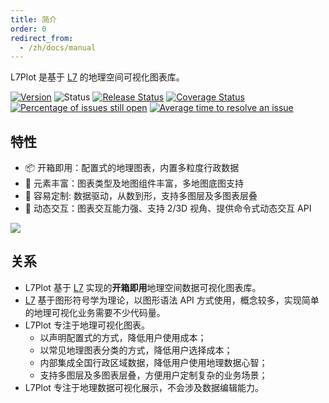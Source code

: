 ```yaml
---
title: 简介
order: 0
redirect_from:
  - /zh/docs/manual
---
```


L7Plot 是基于 [L7](https://github.com/antvis/L7) 的地理空间可视化图表库。

[![Version](https://badgen.net/npm/v/@antv/l7plot)](https://npmjs.com/@antv/l7plot)
![Status](https://badgen.net/github/status/antvis/L7Plot)
[![Release Status](https://github.com/antvis/L7Plot/workflows/release/badge.svg?branch=master)](https://github.com/antvis/L7Plot/actions?query=workflow:release)
[![Coverage Status](https://coveralls.io/repos/github/antvis/L7Plot/badge.svg)](https://coveralls.io/github/antvis/L7Plot)
[![Percentage of issues still open](http://isitmaintained.com/badge/open/antvis/l7plot.svg)](http://isitmaintained.com/project/antvis/l7plot 'Percentage of issues still open')
[![Average time to resolve an issue](http://isitmaintained.com/badge/resolution/antvis/l7plot.svg)](http://isitmaintained.com/project/antvis/l7plot 'Average time to resolve an issue')

## 特性

- 📦 开箱即用：配置式的地理图表，内置多粒度行政数据
- 🚀 元素丰富：图表类型及地图组件丰富，多地图底图支持
- 💯 容易定制: 数据驱动，从数到形，支持多图层及多图表层叠
- 🌱 动态交互：图表交互能力强、支持 2/3D 视角、提供命令式动态交互 API

![](https://gw.alipayobjects.com/zos/antfincdn/qS5tf5xUMi/0ebcb301-62d5-4e6c-a9e9-b7a24220fa22.png)

## 关系

- L7Plot 基于 [L7](https://github.com/antvis/L7) 实现的**开箱即用**地理空间数据可视化图表库。
- [L7](https://github.com/antvis/L7) 基于图形符号学为理论，以图形语法 API 方式使用，概念较多，实现简单的地理可视化业务需要不少代码量。
- L7Plot 专注于地理可视化图表。
  - 以声明配置式的方式，降低用户使用成本；
  - 以常见地理图表分类的方式，降低用户选择成本；
  - 内部集成全国行政区域数据，降低用户使用地理数据心智；
  - 支持多图层及多图表层叠，方便用户定制复杂的业务场景；
- L7Plot 专注于地理数据可视化展示，不会涉及数据编辑能力。
